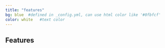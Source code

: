 ```yaml
---
title: "features"
bg: blue  #defined in _config.yml, can use html color like '#0fbfcf'
color: white   #text color
---
```



## Features

